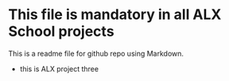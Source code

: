 # This file is mandatory in all ALX School projects

This is a readme file for github repo using Markdown.

* this is ALX project three
